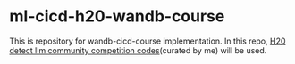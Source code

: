 # ml-cicd-h20-wandb-course
 This is repository for wandb-cicd-course implementation. In this repo, [H20 detect llm community competition codes](https://github.com/mustafaksr/kaggle-h20-detect-llm-competition)(curated by me) will be used.

